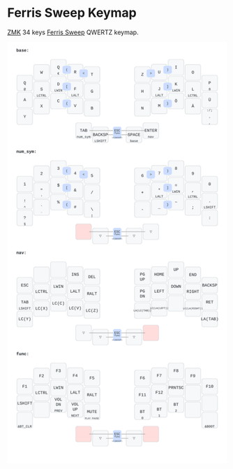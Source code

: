 # Ferris Sweep Keymap

[ZMK](https://zmk.dev/) 34 keys [Ferris Sweep](https://github.com/davidphilipbarr/Sweep) QWERTZ keymap.

![Ferris Sweep QWERTZ keymap](sweep_keymap.svg)
